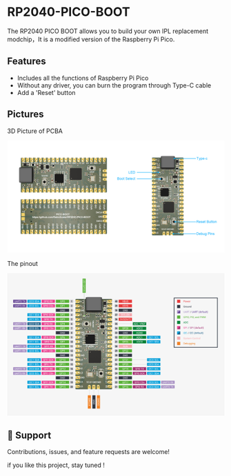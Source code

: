 # RP2040-PICO-BOOT
The RP2040 PICO BOOT allows you to build your own IPL replacement modchip，It is a modified version of the Raspberry Pi Pico.

## Features

- Includes all the functions of Raspberry Pi Pico
- Without any driver, you can burn the program through Type-C cable
- Add a 'Reset' button

## Pictures

3D Picture of PCBA

<img src="PCB 3D MAP/20221020150327.jpg" alt="20221020150327" style="zoom:80%;" />


The pinout 

<img src="PCB 3D MAP/20221020102153.jpg" alt="20221020102153" style="zoom:80%;" />

## 🤝 Support

Contributions, issues, and feature requests are welcome!

if you like this project, stay tuned !
